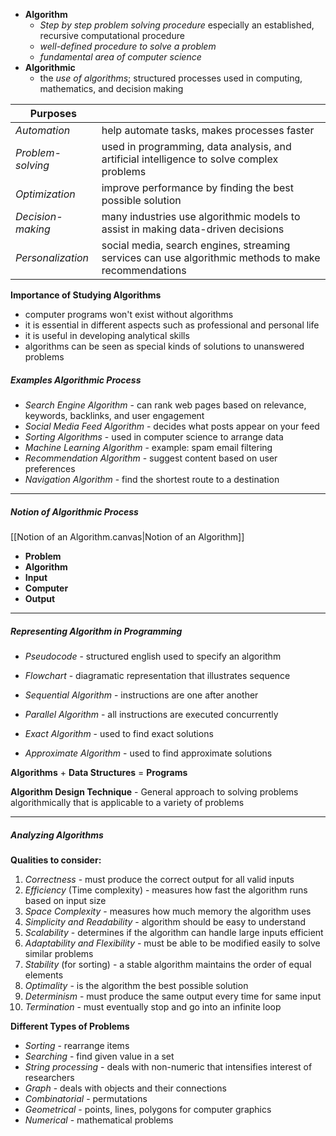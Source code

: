- **Algorithm** 
	- *Step by step problem solving procedure* especially an established, recursive computational procedure
	- *well-defined procedure to solve a problem*
	- *fundamental area of computer science*
- **Algorithmic** 
	- the *use of algorithms*; structured processes used in computing, mathematics, and decision making

| **Purposes**      |                                                                                                      |
| ----------------- | ---------------------------------------------------------------------------------------------------- |
| *Automation*      | help automate tasks, makes processes faster                                                          |
| *Problem-solving* | used in programming, data analysis, and artificial intelligence to solve complex problems            |
| *Optimization*    | improve performance by finding the best possible solution                                            |
| *Decision-making* | many industries use algorithmic models to assist in making data-driven decisions                     |
| *Personalization* | social media, search engines, streaming services can use algorithmic methods to make recommendations |
**Importance of Studying Algorithms**
- computer programs won't exist without algorithms
- it is essential in different aspects such as professional and personal life
- it is useful in developing analytical skills
- algorithms can be seen as special kinds of solutions to unanswered problems

##### Examples Algorithmic Process
- *Search Engine Algorithm* - can rank web pages based on relevance, keywords, backlinks, and user engagement
- *Social Media Feed Algorithm* - decides what posts appear on your feed
- *Sorting Algorithms* - used in computer science to arrange data
- *Machine Learning Algorithm* - example: spam email filtering
- *Recommendation Algorithm* - suggest content based on user preferences
- *Navigation Algorithm* - find the shortest route to a destination

---
##### Notion of Algorithmic Process
[[Notion of an Algorithm.canvas|Notion of an Algorithm]]
- **Problem**
- **Algorithm**
- **Input**
- **Computer**
- **Output**

---
##### Representing Algorithm in Programming
- *Pseudocode* - structured english used to specify an algorithm
- *Flowchart* - diagramatic representation that illustrates sequence

- *Sequential Algorithm* - instructions are one after another
- *Parallel Algorithm* - all instructions are executed concurrently

- *Exact Algorithm* - used to find exact solutions
- *Approximate Algorithm* - used to find approximate solutions

**Algorithms** + **Data Structures** = **Programs**

**Algorithm Design Technique** - General approach to solving problems algorithmically that is applicable to a variety of problems

---
##### Analyzing Algorithms
**Qualities to consider:**
1. *Correctness* - must produce the correct output for all valid inputs
2. *Efficiency* (Time complexity) - measures how fast the algorithm runs based on input size
3. *Space Complexity* - measures how much memory the algorithm uses
4. *Simplicity and Readability* - algorithm should be easy to understand
5. *Scalability* - determines if the algorithm can handle large inputs efficient
6. *Adaptability and Flexibility* - must be able to be modified easily to solve similar problems
7. *Stability* (for sorting) - a stable algorithm maintains the order of equal elements
8. *Optimality* - is the algorithm the best possible solution
9. *Determinism* - must produce the same output every time for same input
10. *Termination* - must eventually stop and go into an infinite loop

**Different Types of Problems** 
- *Sorting* - rearrange items
- *Searching* - find given value in a set
- *String processing* - deals with non-numeric that intensifies interest of researchers
- *Graph* - deals with objects and their connections
- *Combinatorial* - permutations
- *Geometrical* - points, lines, polygons for computer graphics 
- *Numerical* - mathematical problems
